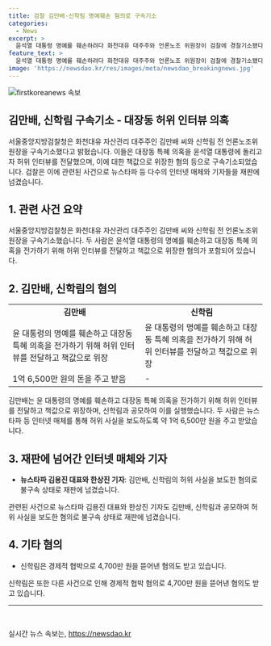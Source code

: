 ```yaml
---
title: 검찰 김만배·신학림 명예훼손 혐의로 구속기소
categories:
  - News
excerpt: >
  윤석열 대통령 명예를 훼손하려다 화천대유 대주주와 언론노조 위원장이 검찰에 경찰기소됐다. 명예훼손과 청탁금지법 위반 등 혐의로 구속기소된 두 사람은 대장동 특혜 의혹을 윤 대통령에 돌리고 1억 6,500만 원을 주고받은 것으로 알려졌다. 또한, 뉴스타파 등이 허위 사실을 보도하도록 공모한 혐의로 다른 관계자들도 재판에 넘겨졌다.
feature_text: >
  윤석열 대통령 명예를 훼손하려다 화천대유 대주주와 언론노조 위원장이 검찰에 경찰기소됐다. 명예훼손과 청탁금지법 위반 등 혐의로 구속기소된 두 사람은 대장동 특혜 의혹을 윤 대통령에 돌리고 1억 6,500만 원을 주고받은 것으로 알려졌다. 또한, 뉴스타파 등이 허위 사실을 보도하도록 공모한 혐의로 다른 관계자들도 재판에 넘겨졌다.
image: 'https://newsdao.kr/res/images/meta/newsdao_breakingnews.jpg'
---
```


<p><img src="https://newsdao.kr/res/images/meta/newsdao_breakingnews.jpg" alt="firstkoreanews 속보" /></p>

<h2 data-ke-size="size32"><b>김만배, 신학림 구속기소 - 대장동 허위 인터뷰 의혹</b></h2>

<p data-ke-size="size16">서울중앙지방검찰청은 화천대유 자산관리 대주주인 김만배 씨와 신학림 전 언론노조위원장을 구속기소했다고 밝혔습니다. 이들은 대장동 특혜 의혹을 윤석열 대통령에 돌리고자 허위 인터뷰를 전달했으며, 이에 대한 책값으로 위장한 혐의 등으로 구속기소되었습니다. 검찰은 이에 관련된 사건으로 뉴스타파 등 다수의 인터넷 매체와 기자들을 재판에 넘겼습니다.</p>

<h2 data-ke-size="size26">1. <b>관련 사건 요약</b></h2>

<p data-ke-size="size16">서울중앙지방검찰청은 화천대유 자산관리 대주주인 김만배 씨와 신학림 전 언론노조위원장을 구속기소했습니다. 두 사람은 윤석열 대통령의 명예를 훼손하고 대장동 특혜 의혹을 전가하기 위해 허위 인터뷰를 전달하고 책값으로 위장한 혐의가 포함되어 있습니다.</p>

<h2 data-ke-size="size26">2. <b>김만배, 신학림의 혐의</b></h2>

<table>
    <tr>
        <td style="text-align: center; height: 17px;"><b>김만배</b></td>
        <td style="text-align: center; height: 17px;"><b>신학림</b></td>
    </tr>
    <tr>
        <td>윤 대통령의 명예를 훼손하고 대장동 특혜 의혹을 전가하기 위해 허위 인터뷰를 전달하고 책값으로 위장</td>
        <td>윤 대통령의 명예를 훼손하고 대장동 특혜 의혹을 전가하기 위해 허위 인터뷰를 전달하고 책값으로 위장</td>
    </tr>
    <tr>
        <td>1억 6,500만 원의 돈을 주고 받음</td>
        <td>-</td>
    </tr>
</table>

<p data-ke-size="size16">김만배는 윤 대통령의 명예를 훼손하고 대장동 특혜 의혹을 전가하기 위해 허위 인터뷰를 전달하고 책값으로 위장하며, 신학림과 공모하여 이를 실행했습니다. 두 사람은 뉴스타파 등 인터넷 매체를 통해 허위 사실을 보도하도록 약 1억 6,500만 원을 주고 받았습니다.</p>

<h2 data-ke-size="size26">3. <b>재판에 넘어간 인터넷 매체와 기자</b></h2>

<ul>
    <li><b>뉴스타파 김용진 대표와 한상진 기자</b>: 김만배, 신학림의 허위 사실을 보도한 혐의로 불구속 상태로 재판에 넘겼습니다.</li>
</ul>

<p data-ke-size="size16">관련된 사건으로 뉴스타파 김용진 대표와 한상진 기자도 김만배, 신학림과 공모하여 허위 사실을 보도한 혐의로 불구속 상태로 재판에 넘겼습니다.</p>

<h2 data-ke-size="size26">4. <b>기타 혐의</b></h2>

<ul>
    <li>신학림은 경제적 협박으로 4,700만 원을 뜯어낸 혐의도 받고 있습니다.</li>
</ul>

<p data-ke-size="size16">신학림은 또한 다른 사건으로 인해 경제적 협박 혐의로 4,700만 원을 뜯어낸 혐의도 받고 있습니다.</p>

<hr>

<p data-ke-size="size16">&nbsp;</p>
실시간 뉴스 속보는, <a href="https://newsdao.kr" rel="dofollow">https://newsdao.kr</a>


